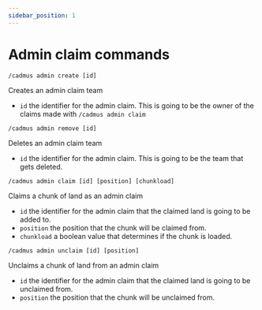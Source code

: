 ```yaml
---
sidebar_position: 1
---
```


# Admin claim commands

```text
/cadmus admin create [id]
```
Creates an admin claim team
- `id` the identifier for the admin claim. This is going to be the owner
  of the claims made with `/cadmus admin claim`

```text
/cadmus admin remove [id]
```
Deletes an admin claim team
- `id` the identifier for the admin claim. This is going to be the
  team that gets deleted.

```text
/cadmus admin claim [id] [position] [chunkload]
```
Claims a chunk of land as an admin claim
- `id` the identifier for the admin claim that the claimed land is going
  to be added to.
- `position` the position that the chunk will be claimed from.
- `chunkload` a boolean value that determines if the chunk is loaded.

```text
/cadmus admin unclaim [id] [position]
```
Unclaims a chunk of land from an admin claim
- `id` the identifier for the admin claim that the claimed land is
  going to be unclaimed from.
- `position` the position that the chunk will be unclaimed from.
